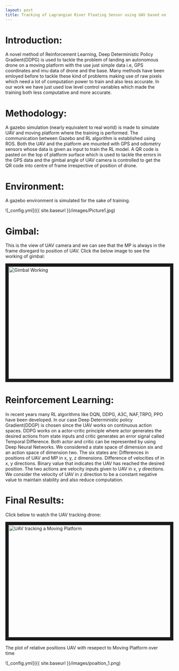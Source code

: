 ```yaml
---
layout: post
title: Tracking of Lagrangian River Floating Sensor using UAV based on Reinforcement Learning
---
```


# Introduction: #
A novel method of Reinforcement Learning, Deep Deterministic Policy Gradient(DDPG) is used to tackle the problem of landing an autonomous drone on a moving platform with the use just simple data i.e, GPS coordinates and imu data of drone and the base. Many methods have been emloyed before to tackle these kind of problems making use of raw pixels which need a lot of computation power to train and also less accurate. In our work we have just used low level control variables which made the training both less computative and more accurate.    

# Methodology: #
A gazebo simulation (nearly equivalent to real world) is made to simulate UAV and moving platform where the training is performed. The communication between Gazebo and RL algorithm is established using ROS. Both the UAV and the platform are mounted with GPS and odometry sensors whose data is given as input to train the RL model. A QR code is pasted on the top of platform surface which is used to tackle the errors in the GPS data and the gimbal angle of UAV camera is controlled to get the QR code into centre of frame irrespective of position of drone.
# Environment: #
A gazebo environment is simulated for the sake of training.

![_config.yml]({{ site.baseurl }}/images/Picture1.jpg)

# Gimbal: #
This is the view of UAV camera and we can see that the MP is always in the frame disregard to position of UAV. 
Click the below image to see the working of gimbal:

<a href="http://www.youtube.com/watch?feature=player_embedded&v=a9tQO1UDpxY" target="_blank">
 <img src="http://img.youtube.com/vi/a9tQO1UDpxY/0.jpg" alt="Gimbal Working" width="600" height="350" border="10" />
</a>


# Reinforcement Learning: #
In recent years many RL algorithms like DQN, DDPG, A3C, NAF,TRPO, PPO have been developed. In our case Deep Deterministic policy Gradient(DDGP) is chosen since the UAV works on continuous action spaces. DDPG works on a actor-critic principle where actor generates the desired actions from state inputs and critic generates an error signal called Temporal Difference. Both actor and critic can be represented by using Deep Neural Networks. We considered a state space of dimension six and an action space of dimension two.
The six states are:
    Differences in positions of UAV and MP in x, y, z dimensions.
    Difference of velocities of in x, y directions.
    Binary value that indicates the UAV has reached the desired position.
The two actions are velocity inputs given to UAV in x, y directions. We consider the velocity of UAV in z direction to be a constant negative value to maintain stability and also reduce computation.

# Final Results: #

Click below to watch the UAV tracking drone:

<a href="http://www.youtube.com/watch?feature=player_embedded&v=-eJLhzJz_qk" target="_blank">
 <img src="http://img.youtube.com/vi/-eJLhzJz_qk/0.jpg" alt="UAV tracking a Moving Platform" width="600" height="350" border="10" />
</a>

The plot of relative positions UAV with resepect to Moving Platform over time

![_config.yml]({{ site.baseurl }}/images/poaition_1.png)

